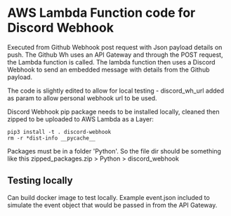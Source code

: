 # AWS Lambda Function code for Discord Webhook

Executed from Github Webhook post request with Json payload details on push.
The Github Wh uses an API Gateway and through the POST request, the Lambda function is called. 
The lambda function then uses a Discord Webhook to send an embedded message with details from the Github payload.

The code is slightly edited to allow for local testing - discord_wh_url added as param to allow personal webhook url to be used.

Discord Webhook pip package needs to be installed locally, cleaned then zipped to be uploaded to AWS Lambda as a Layer:

```
pip3 install -t . discord-webhook
rm -r *dist-info __pycache__
```

Packages must be in a folder 'Python'. So the file dir should be something like this zipped_packages.zip > Python > discord_webhook 


## Testing locally

Can build docker image to test locally.
Example event.json included to simulate the event object that would be passed in from the API Gateway.